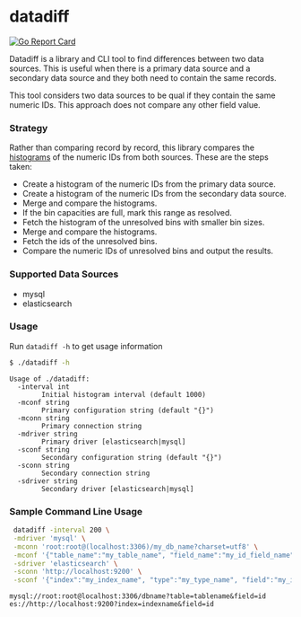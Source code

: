 # datadiff
[![Go Report Card](https://goreportcard.com/badge/github.com/arturom/datadiff)](https://goreportcard.com/report/github.com/arturom/datadiff)

Datadiff is a library and CLI tool to find differences between two data sources. This is useful when there is a primary data source and a secondary data source and they both need to contain the same records.

This tool considers two data sources to be qual if they contain the same numeric IDs. This approach does not compare any other field value.


### Strategy
Rather than comparing record by record, this library compares the [histograms](https://en.wikipedia.org/wiki/Histogram) of the numeric IDs from both sources. These are the steps taken:

 - Create a histogram of the numeric IDs from the primary data source.
 - Create a histogram of the numeric IDs from the secondary data source.
 - Merge and compare the histograms.
 - If the bin capacities are full, mark this range as resolved.
 - Fetch the histogram of the unresolved bins with smaller bin sizes.
 - Merge and compare the histograms.
 - Fetch the ids of the unresolved bins.
 - Compare the numeric IDs of unresolved bins and output the results.

### Supported Data Sources
  - mysql
  - elasticsearch

### Usage
Run `datadiff -h` to get usage information
```bash
$ ./datadiff -h
```
```
Usage of ./datadiff:
  -interval int
        Initial histogram interval (default 1000)
  -mconf string
        Primary configuration string (default "{}")
  -mconn string
        Primary connection string
  -mdriver string
        Primary driver [elasticsearch|mysql]
  -sconf string
        Secondary configuration string (default "{}")
  -sconn string
        Secondary connection string
  -sdriver string
        Secondary driver [elasticsearch|mysql]
```

### Sample Command Line Usage
```bash
 datadiff -interval 200 \
 -mdriver 'mysql' \
 -mconn 'root:root@(localhost:3306)/my_db_name?charset=utf8' \
 -mconf '{"table_name":"my_table_name", "field_name":"my_id_field_name", "conditions":["`active` = 1", "`user_id` = 100"]}' \
 -sdriver 'elasticsearch' \
 -sconn 'http://localhost:9200' \
 -sconf '{"index":"my_index_name", "type":"my_type_name", "field":"my_id_field_path"}'
 ```


```
mysql://root:root@localhost:3306/dbname?table=tablename&field=id
es://http://localhost:9200?index=indexname&field=id
```
